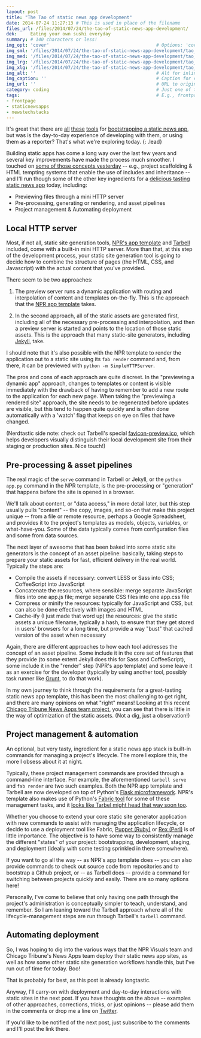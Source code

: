 ```yaml
---
layout: post
title: "The Tao of static news app development"
date: 2014-07-24 11:27:13 # This is used in place of the filename
files_url: /files/2014/07/24/the-tao-of-static-news-app-development/
dek:     Eating your own sushi everyday
summary: # 140 characters or less!
img_opt: 'cover'                                        # Options: 'cover' or 'inlne' or 'none'
img_sml: '/files/2014/07/24/the-tao-of-static-news-app-development/tao_sml.jpg'                          # Default on cover or inline
img_med: '/files/2014/07/24/the-tao-of-static-news-app-development/tao_med.jpg'                          # 640x512px cover, inline
img_lrg: '/files/2014/07/24/the-tao-of-static-news-app-development/tao_lrg.jpg'                          # 800x640px cover, inline
img_xlg: '/files/2014/07/24/the-tao-of-static-news-app-development/tao_xlg.jpg'                         # 1200x960px cover only
img_alt: ''                                             # Alt for inline
img_caption: ''                                         # Caption for either
img_url: ''                                             # URL to original image
category: coding                                        # Just one of the 4xCs
tags:                                                   # E.g., frontpage
- frontpage
- staticnewsapps
- newstechstacks
---
```

It's great that there are [all][nprtemplate] [these][tarbell] [tools][jekyllrb] for [bootstrapping a static news app](http://phillipadsmith.com/2014/07/bootstrapping-the-static-news-app.html), but was is the day-to-day experience of developing with them, or using them as a reporter? That's what we're exploring today.
{: .lead}

Building static apps has come a long way over the last few years and several key improvements have made the process much smoother. I touched on [some of those concepts yesterday](http://phillipadsmith.com/2014/07/bootstrapping-the-static-news-app.html) -- e.g., project scaffolding & HTML tempting systems that enable the use of includes and inheritance -- and I'll run though some of the other key ingredients for a [delicious tasting static news app](http://phillipadsmith.com/2014/07/recipes-for-delicious-tasting-static-news-apps.html) today, including:

* Previewing files through a mini HTTP server
* Pre-processing, generating or rendering, and asset pipelines
* Project management & Automating deployment

## Local HTTP server
Most, if not all, static site generation tools, [NPR's app template][nprtemplate] and [Tarbell][tarbell] included, come with a built-in mini HTTP server. More than that, at this step of the development process, your static site generation tool is going to decide how to combine the structure of pages (the HTML, CSS, and Javascript) with the actual content that you've provided.

There seem to be two approaches:

1. The preview server runs a dynamic application with routing and interpolation of content and templates on-the-fly. This is the approach that the [NPR app template][nprtemplate] takes. 

1. In the second approach, all of the static assets are generated first, including all of the necessary pre-processing and interpolation, and then a preview server is started and points to the location of those static assets. This is the approach that many static-site generators, including [Jekyll][jekyllrb], take.

I should note that it's also possible with the NPR template to render the application out to a static site using its `fab render` command and, from there, it can be previewed with  `python -m SimpleHTTPServer`. 

The pros and cons of each approach are quite discreet. In the "previewing a dynamic app" approach, changes to templates or content is visible immediately with the drawback of having to remember to add a new route to the application for each new page. When taking the "previewing a rendered site" approach, the site needs to be regenerated before updates are visible, but this tend to happen quite quickly and is often done automatically with a 'watch' flag that keeps on eye on files that have changed.

(Nerdtastic side note: check out Tarbell's special [favicon-preview.ico](https://github.com/newsapps/flask-tarbell/blob/0.9-beta6/tarbell/docs/build.rst#anatomy-of-a-project-directory), which helps developers visually distinguish their local development site from their staging or production sites. Nice touch!) 

## Pre-processing & asset pipelines
The real magic of the `serve` command in Tarbell or Jekyll, or the `python app.py` command in the NPR template, is the pre-processing or "generation" that happens before the site is opened in a browser. 

We'll talk about content, or "data access," in more detail later, but this step usually pulls "content" -- the copy, images, and so-on that make this project unique -- from a file or remote resource, perhaps a Google Spreadsheet, and provides it to the project's templates as models, objects, variables, or what-have-you. Some of the data typically comes from configuration files and some from data sources.

The next layer of awesome that has been baked into some static site generators is the concept of an asset pipeline: basically, taking steps to prepare your static assets for fast, efficient delivery in the real world. Typically the steps are:

* Compile the assets if necessary: convert LESS or Sass into CSS; CoffeeScript into JavaScript
* Concatenate the resources, where sensible: merge separate JavaScript files into one app.js file; merge separate CSS files into one app.css file
* Compress or minify the resources: typically for JavaScript and CSS, but can also be done effectively with images and HTML
* Cache-ify (I just made that word up) the resources: give the static assets a unique filename, typically a hash, to ensure that they get stored in users' browsers for a long time, but provide a way "bust" that cached version of the asset when necessary

Again, there are different approaches to how each tool addresses the concept of an asset pipeline. Some include it in the core set of features that they provide (to some extent Jekyll does this for Sass and CoffeeScript), some include it in the "render" step (NPR's app template) and some leave it as an exercise for the developer (typically by using another tool, possibly task runner like [Grunt](http://gruntjs.com), to do that work). 

In my own journey to think through the requirements for a great-tasting static news app template, this has been the most challenging to get right, and there are many opinions on what "right" means! Looking at this recent [Chicago Tribune News Apps team project](http://apps.chicagotribune.com/sports/highschools/), you can see that there is little in the way of optimization of the static assets. (Not a dig, just a observation!)

## Project management & automation
An optional, but very tasty, ingredient for a static news app stack is built-in commands for managing a project's lifecycle. The more I explore this, the more I obsess about it at night. 

Typically, these project management commands are provided through a command-line interface. For example, the aforementioned `tarbell serve` and `fab render` are two such examples. Both the NPR app template and Tarbell are now developed on top of Python's [Flask microframework](http://flask.pocoo.org/). NPR's template also makes use of Python's [Fabric tool](http://www.fabfile.org/) for some of these management tasks, and it [looks like Tarbel might head that way soon too](https://github.com/newsapps/flask-tarbell/issues/98).

Whether you choose to extend your core static site generator application with new commands to assist with managing the application lifecycle, or decide to use a deployment tool like Fabric, [Puppet (Ruby)](http://puppetlabs.com/) or [Rex (Perl)](http://www.rexify.org/) is of little importance. The objective is to have some way to consistently manage the different "states" of your project: bootstrapping, development,  staging, and deployment (ideally with some testing sprinkled in there somewhere). 

If you want to go all the way -- as NPR's app template does -- you can also provide commands to check out source code from repositories and to bootstrap a Github project, or -- as Tarbell does -- provide a command for switching between projects quickly and easily. There are so many options here! 

Personally, I've come to believe that only having one path through the project's administration is conceptually simpler to teach, understand, and remember. So I am leaning toward the Tarbell approach where all of the lifecycle-management steps are run through Tarbell's `tarbell` command.

## Automating deployment
So, I was hoping to dig into the various ways that the NPR Visuals team and Chicago Tribune's News Apps team deploy their static news app sites, as well as how some other static site generation workflows handle this, but I've run out of time for today. Boo! 

That is probably for best, as this post is already longtastic.

Anyway, I'll carry-on with deployment and day-to-day interactions with static sites in the next post. If you have thoughts on the above -- examples of other approaches, corrections, tricks, or just opinions -- please add them in the comments or drop me a line on [Twitter][twitter].

If you'd like to be notified of the next post, just subscribe to the comments and I'll post the link there.

[nprtemplate]: https://github.com/nprapps/app-template/
[nprtemplatedocs]: https://github.com/nprapps/app-template/blob/94181834dbf8bf3f4a4d955d899de787740d353d/PROJECT_README.md#whats-in-here

[tarbell]:  https://github.com/newsapps/flask-tarbell/
[tarbelldocs]: https://github.com/newsapps/flask-tarbell/blob/0.9-beta6/tarbell/docs/build.rst#anatomy-of-a-project-directory
[jekyllrb]: http://jekyllrb.com/

[nprvisuals]: http://blog.apps.npr.org/
[chinewsapps]:  http://blog.apps.chicagotribune.com/

[id]: http://example.com/  "Optional Title Here"
[twitter]: http://twitter.com/phillipadsmith "Phillip Smith on Twitter"
[srccon]: http://srccon.org/ "SRCCON is a conference for developers, interactive designers, and other people who love to code in and near newsrooms."
[staticsitegenerators]: http://staticsitegenerators.net/ "A comprehensive list of static site generation tools"